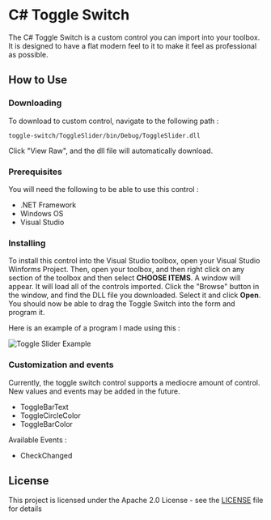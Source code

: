 # C# Toggle Switch

The C# Toggle Switch is a custom control you can import into your toolbox. It is designed to have a flat modern feel to it to make it feel as professional as possible.

## How to Use

### Downloading
To download to custom control, navigate to the following path :
```
toggle-switch/ToggleSlider/bin/Debug/ToggleSlider.dll
```
Click "View Raw", and the dll file will automatically download.


### Prerequisites

You will need the following to be able to use this control : 
* .NET Framework 
* Windows OS
* Visual Studio

### Installing
To install this control into the Visual Studio toolbox, open your Visual Studio Winforms Project.
Then, open your toolbox, and then right click on any section of the toolbox and then select **CHOOSE ITEMS**. A window will appear. It will load all of the controls imported. Click the "Browse" button in the window, and find the DLL file you downloaded. Select it and click **Open**. You should now be able to drag the Toggle Switch into the form and program it.

Here is an example of a program I made using this : 

![Toggle Slider Example](http://simpodex.com/ToggleSwitch.gif)


### Customization and events
Currently, the toggle switch control supports a mediocre amount of control. New values and events may be added in the future.
* ToggleBarText
* ToggleCircleColor
* ToggleBarColor

Available Events : 
* CheckChanged

## License

This project is licensed under the Apache 2.0 License - see the [LICENSE](LICENSE) file for details
